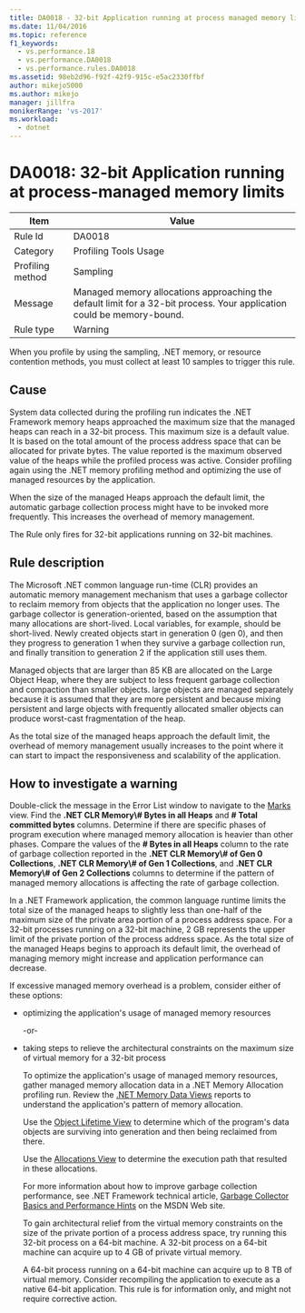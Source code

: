 ```yaml
---
title: DA0018 - 32-bit Application running at process managed memory limits | Microsoft Docs
ms.date: 11/04/2016
ms.topic: reference
f1_keywords: 
  - vs.performance.18
  - vs.performance.DA0018
  - vs.performance.rules.DA0018
ms.assetid: 98eb2d96-f92f-42f9-915c-e5ac2330ffbf
author: mikejo5000
ms.author: mikejo
manager: jillfra
monikerRange: 'vs-2017'
ms.workload: 
  - dotnet
---
```

# DA0018: 32-bit Application running at process-managed memory limits

|Item|Value|
|-|-|
|Rule Id|DA0018|
|Category|Profiling Tools Usage|
|Profiling method|Sampling|
|Message|Managed memory allocations approaching the default limit for a 32-bit process. Your application could be memory-bound.|
|Rule type|Warning|

 When you profile by using the sampling, .NET memory, or resource contention methods, you must collect at least 10 samples to trigger this rule.

## Cause
 System data collected during the profiling run indicates the .NET Framework memory heaps approached the maximum size that the managed heaps can reach in a 32-bit process. This maximum size is a default value. It is based on the total amount of the process address space that can be allocated for private bytes. The value reported is the maximum observed value of the heaps while the profiled process was active. Consider profiling again using the .NET memory profiling method and optimizing the use of managed resources by the application.

 When the size of the managed Heaps approach the default limit, the automatic garbage collection process might have to be invoked more frequently. This increases the overhead of memory management.

 The Rule only fires for 32-bit applications running on 32-bit machines.

## Rule description
 The Microsoft .NET common language run-time (CLR) provides an automatic memory management mechanism that uses a garbage collector to reclaim memory from objects that the application no longer uses. The garbage collector is generation-oriented, based on the assumption that many allocations are short-lived. Local variables, for example, should be short-lived. Newly created objects start in generation 0 (gen 0), and then they progress to generation 1 when they survive a garbage collection run, and finally transition to generation 2 if the application still uses them.

 Managed objects that are larger than 85 KB are allocated on the Large Object Heap, where they are subject to less frequent garbage collection and compaction than smaller objects. large objects are managed separately because it is assumed that they are more persistent and because mixing persistent and large objects with frequently allocated smaller objects can produce worst-cast fragmentation of the heap.

 As the total size of the managed heaps approach the default limit, the overhead of memory management usually increases to the point where it can start to impact the responsiveness and scalability of the application.

## How to investigate a warning
 Double-click the message in the Error List window to navigate to the [Marks](../profiling/marks-view.md) view. Find the **.NET CLR Memory\\# Bytes in all Heaps** and **# Total committed bytes** columns. Determine if there are specific phases of program execution where managed memory allocation is heavier than other phases. Compare the values of the **# Bytes in all Heaps** column to the rate of garbage collection reported in the **.NET CLR Memory\\# of Gen 0 Collections**, **.NET CLR Memory\\# of Gen 1 Collections**, and **.NET CLR Memory\\# of Gen 2 Collections** columns to determine if the pattern of managed memory allocations is affecting the rate of garbage collection.

 In a .NET Framework application, the common language runtime limits the total size of the managed heaps to slightly less than one-half of the maximum size of the private area portion of a process address space. For a 32-bit processes running on a 32-bit machine, 2 GB represents the upper limit of the private portion of the process address space. As the total size of the managed Heaps begins to approach its default limit, the overhead of managing memory might increase and application performance can decrease.

 If excessive managed memory overhead is a problem, consider either of these options:

- optimizing the application's usage of managed memory resources

   -or-

- taking steps to relieve the architectural constraints on the maximum size of virtual memory for a 32-bit process

  To optimize the application's usage of managed memory resources, gather managed memory allocation data in a .NET Memory Allocation profiling run. Review the [.NET Memory Data Views](../profiling/dotnet-memory-data-views.md) reports to understand the application's pattern of memory allocation.

  Use the [Object Lifetime View](../profiling/object-lifetime-view.md) to determine which of the program's data objects are surviving into generation and then being reclaimed from there.

  Use the [Allocations View](../profiling/dotnet-memory-allocations-view.md) to determine the execution path that resulted in these allocations.

  For more information about how to improve garbage collection performance, see .NET Framework technical article, [Garbage Collector Basics and Performance Hints](/previous-versions/dotnet/articles/ms973837(v=msdn.10)) on the MSDN Web site.

  To gain architectural relief from the virtual memory constraints on the size of the private portion of a process address space, try running this 32-bit process on a 64-bit machine.  A 32-bit process on a 64-bit machine can acquire up to 4 GB of private virtual memory.

  A 64-bit process running on a 64-bit machine can acquire up to 8 TB of virtual memory. Consider recompiling the application to execute as a native 64-bit application. This rule is for information only, and might not require corrective action.
